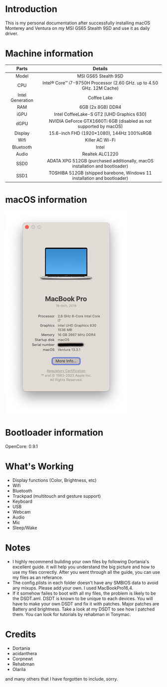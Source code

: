 # Introduction
This is my personal documentation after successfully installing macOS Monterey and Ventura on my MSI GS65 Stealth 9SD and use it as daily driver.

# Machine information
|Parts|Details
|:---:|:---:|
Model | MSI GS65 Stealth 9SD
CPU | Intel® Core™ i7-9750H Processor (2.60 GHz. up to 4.50 GHz. 12M Cache)
Intel Generation | Coffee Lake
RAM | 6GB (2x 8GB) DDR4
iGPU | Intel CoffeeLake-S GT2 [UHD Graphics 630]
dGPU | NVIDIA GeForce GTX1660Ti 6GB (disabled as not supported by macOS)
Display | 15.6-inch FHD (1920×1080), 144Hz 100%sRGB
Wifi | Killer AC Wi-Fi
Bluetooth | Intel
Audio | Realtek ALC1220
SSD0 | ADATA XPG 512GB (purchased additionally, macOS installation and bootloader)
SSD1 | TOSHIBA 512GB (shipped barebone, Windows 11 installation and bootloader)

# macOS information
![img](about.png)

# Bootloader information
OpenCore: 0.9.1

# What's Working
* Display functions (Color, Brightness, etc)
* Wifi
* Bluetooth
* Trackpad (multitouch and gesture support)
* Keyboard
* USB
* Webcam
* Audio
* Mic
* Sleep/Wake

# Notes
* I highly recommend building your own files by following Dortania's excellent guide. it will help you understand the big picture and how to use my files correctly. After you went through all the guide, you can use my files as an referance. 
* The config.plists in each folder doesn't have any SMBIOS data to avoid any mixups. Please add your own. I used MacBookPro16,4.
* If it somehow failes to boot with all my files, the problem is likely to be the DSDT.aml. DSDT is known to be unique to each devices. You will have to make your own DSDT and fix it with patches. Major patches are Battery and brightness. Take a look at my DSDT to see how I patched them. You can look for tutorials by rehabman in Tonymac.

# Credits
* Dortania
* acidanthera
* Corpnewt
* Rehabman
* Olarila

and many others that I have forgotten to include, sorry.
